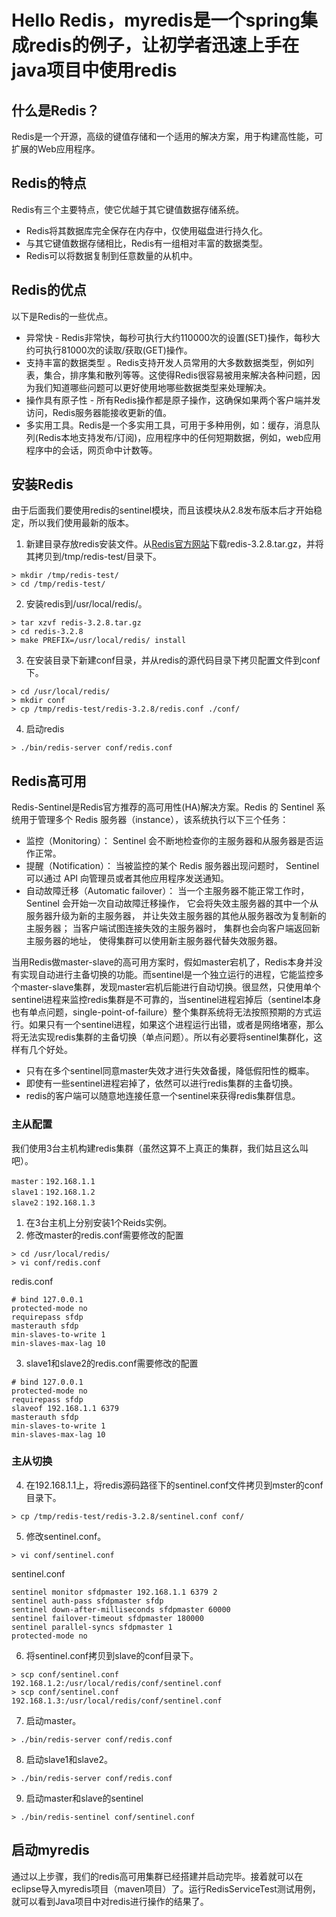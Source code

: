 # Hello Redis，myredis是一个spring集成redis的例子，让初学者迅速上手在java项目中使用redis

## 什么是Redis？
Redis是一个开源，高级的键值存储和一个适用的解决方案，用于构建高性能，可扩展的Web应用程序。

## Redis的特点
 Redis有三个主要特点，使它优越于其它键值数据存储系统。
* Redis将其数据库完全保存在内存中，仅使用磁盘进行持久化。
* 与其它键值数据存储相比，Redis有一组相对丰富的数据类型。
* Redis可以将数据复制到任意数量的从机中。
## Redis的优点
以下是Redis的一些优点。
* 异常快 - Redis非常快，每秒可执行大约110000次的设置(SET)操作，每秒大约可执行81000次的读取/获取(GET)操作。
* 支持丰富的数据类型 。Redis支持开发人员常用的大多数数据类型，例如列表，集合，排序集和散列等等。这使得Redis很容易被用来解决各种问题，因为我们知道哪些问题可以更好使用地哪些数据类型来处理解决。
* 操作具有原子性 - 所有Redis操作都是原子操作，这确保如果两个客户端并发访问，Redis服务器能接收更新的值。
* 多实用工具。Redis是一个多实用工具，可用于多种用例，如：缓存，消息队列(Redis本地支持发布/订阅)，应用程序中的任何短期数据，例如，web应用程序中的会话，网页命中计数等。
## 安装Redis
由于后面我们要使用redis的sentinel模块，而且该模块从2.8发布版本后才开始稳定，所以我们使用最新的版本。  

1. 新建目录存放redis安装文件。从[Redis官方网站](http://www.redis.io/)下载redis-3.2.8.tar.gz，并将其拷贝到/tmp/redis-test/目录下。
```
> mkdir /tmp/redis-test/
> cd /tmp/redis-test/
```
2. 安装redis到/usr/local/redis/。
```
> tar xzvf redis-3.2.8.tar.gz
> cd redis-3.2.8
> make PREFIX=/usr/local/redis/ install
```
3. 在安装目录下新建conf目录，并从redis的源代码目录下拷贝配置文件到conf下。
```
> cd /usr/local/redis/
> mkdir conf
> cp /tmp/redis-test/redis-3.2.8/redis.conf ./conf/
```
4. 启动redis
```
> ./bin/redis-server conf/redis.conf
```
## Redis高可用
Redis-Sentinel是Redis官方推荐的高可用性(HA)解决方案。Redis 的 Sentinel 系统用于管理多个 Redis 服务器（instance），该系统执行以下三个任务：
* 监控（Monitoring）： Sentinel 会不断地检查你的主服务器和从服务器是否运作正常。
* 提醒（Notification）： 当被监控的某个 Redis 服务器出现问题时， Sentinel 可以通过 API 向管理员或者其他应用程序发送通知。
* 自动故障迁移（Automatic failover）： 当一个主服务器不能正常工作时， Sentinel 会开始一次自动故障迁移操作， 它会将失效主服务器的其中一个从服务器升级为新的主服务器， 并让失效主服务器的其他从服务器改为复制新的主服务器； 当客户端试图连接失效的主服务器时， 集群也会向客户端返回新主服务器的地址， 使得集群可以使用新主服务器代替失效服务器。

当用Redis做master-slave的高可用方案时，假如master宕机了，Redis本身并没有实现自动进行主备切换的功能。而sentinel是一个独立运行的进程，它能监控多个master-slave集群，发现master宕机后能进行自动切换。很显然，只使用单个sentinel进程来监控redis集群是不可靠的，当sentinel进程宕掉后（sentinel本身也有单点问题，single-point-of-failure）整个集群系统将无法按照预期的方式运行。如果只有一个sentinel进程，如果这个进程运行出错，或者是网络堵塞，那么将无法实现redis集群的主备切换（单点问题）。所以有必要将sentinel集群化，这样有几个好处。
* 只有在多个sentinel同意master失效才进行失效备援，降低假阳性的概率。
* 即使有一些sentinel进程宕掉了，依然可以进行redis集群的主备切换。
* redis的客户端可以随意地连接任意一个sentinel来获得redis集群信息。
### 主从配置
我们使用3台主机构建redis集群（虽然这算不上真正的集群，我们姑且这么叫吧）。
```
master：192.168.1.1
slave1：192.168.1.2
slave2：192.168.1.3
```
1. 在3台主机上分别安装1个Reids实例。
2. 修改master的redis.conf需要修改的配置
```
> cd /usr/local/redis/
> vi conf/redis.conf
```
redis.conf
```
# bind 127.0.0.1
protected-mode no
requirepass sfdp
masterauth sfdp
min-slaves-to-write 1
min-slaves-max-lag 10
```
3. slave1和slave2的redis.conf需要修改的配置
```
# bind 127.0.0.1
protected-mode no
requirepass sfdp
slaveof 192.168.1.1 6379
masterauth sfdp
min-slaves-to-write 1
min-slaves-max-lag 10
```
### 主从切换
4. 在192.168.1.1上，将redis源码路径下的sentinel.conf文件拷贝到mster的conf目录下。
```
> cp /tmp/redis-test/redis-3.2.8/sentinel.conf conf/
```
5. 修改sentinel.conf。
```
> vi conf/sentinel.conf
```
sentinel.conf
```
sentinel monitor sfdpmaster 192.168.1.1 6379 2
sentinel auth-pass sfdpmaster sfdp
sentinel down-after-milliseconds sfdpmaster 60000
sentinel failover-timeout sfdpmaster 180000
sentinel parallel-syncs sfdpmaster 1
protected-mode no
```
6. 将sentinel.conf拷贝到slave的conf目录下。
```
> scp conf/sentinel.conf 192.168.1.2:/usr/local/redis/conf/sentinel.conf
> scp conf/sentinel.conf 192.168.1.3:/usr/local/redis/conf/sentinel.conf
```
7. 启动master。
```
> ./bin/redis-server conf/redis.conf
```
8. 启动slave1和slave2。
```
> ./bin/redis-server conf/redis.conf
```
9. 启动master和slave的sentinel
```
> ./bin/redis-sentinel conf/sentinel.conf
```
## 启动myredis
通过以上步骤，我们的redis高可用集群已经搭建并启动完毕。接着就可以在eclipse导入myredis项目（maven项目）了。运行RedisServiceTest测试用例，就可以看到Java项目中对redis进行操作的结果了。
